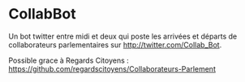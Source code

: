 # CollabBot

Un bot twitter entre midi et deux qui poste les arrivées et départs de collaborateurs parlementaires sur http://twitter.com/Collab_Bot.

Possible grace à Regards Citoyens : https://github.com/regardscitoyens/Collaborateurs-Parlement
